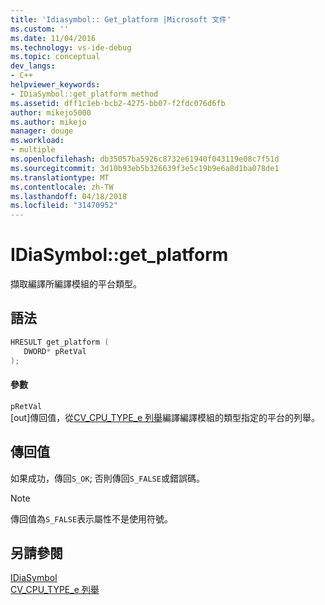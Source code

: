 ```yaml
---
title: 'Idiasymbol:: Get_platform |Microsoft 文件'
ms.custom: ''
ms.date: 11/04/2016
ms.technology: vs-ide-debug
ms.topic: conceptual
dev_langs:
- C++
helpviewer_keywords:
- IDiaSymbol::get_platform method
ms.assetid: dff1c1eb-bcb2-4275-bb07-f2fdc076d6fb
author: mikejo5000
ms.author: mikejo
manager: douge
ms.workload:
- multiple
ms.openlocfilehash: db35057ba5926c8732e61940f043119e08c7f51d
ms.sourcegitcommit: 3d10b93eb5b326639f3e5c19b9e6a8d1ba078de1
ms.translationtype: MT
ms.contentlocale: zh-TW
ms.lasthandoff: 04/18/2018
ms.locfileid: "31470952"
---
```

# <a name="idiasymbolgetplatform"></a>IDiaSymbol::get_platform
擷取編譯所編譯模組的平台類型。  
  
## <a name="syntax"></a>語法  
  
```C++  
HRESULT get_platform (   
   DWORD* pRetVal  
);  
```  
  
#### <a name="parameters"></a>參數  
 `pRetVal`  
 [out]傳回值，從[CV_CPU_TYPE_e 列舉](../../debugger/debug-interface-access/cv-cpu-type-e.md)編譯編譯模組的類型指定的平台的列舉。  
  
## <a name="return-value"></a>傳回值  
 如果成功，傳回`S_OK`; 否則傳回`S_FALSE`或錯誤碼。  
  
> [!NOTE]
>  傳回值為`S_FALSE`表示屬性不是使用符號。  
  
## <a name="see-also"></a>另請參閱  
 [IDiaSymbol](../../debugger/debug-interface-access/idiasymbol.md)   
 [CV_CPU_TYPE_e 列舉](../../debugger/debug-interface-access/cv-cpu-type-e.md)